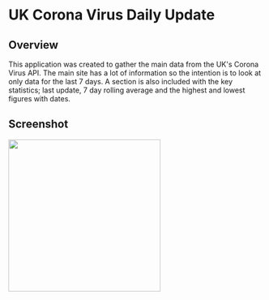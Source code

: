 # UK Corona Virus Daily Update

## Overview

This application was created to gather the main data from the UK's Corona Virus API.
The main site has a lot of information so the intention is to look at only data for the last 7 days. A section is also included with the key statistics; last update, 7 day rolling average and the highest and lowest figures with dates.

## Screenshot

<img width="300px" src="https://user-images.githubusercontent.com/19231569/214091945-533d558d-afde-486a-92cd-44dbfd5b1619.png">

